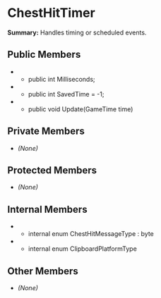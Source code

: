 # ChestHitTimer

**Summary:** Handles timing or scheduled events.

## Public Members
- - public int Milliseconds;
- - public int SavedTime = -1;
- - public void Update(GameTime time)

## Private Members
- *(None)*

## Protected Members
- *(None)*

## Internal Members
- - internal enum ChestHitMessageType : byte
- - internal enum ClipboardPlatformType

## Other Members
- *(None)*
